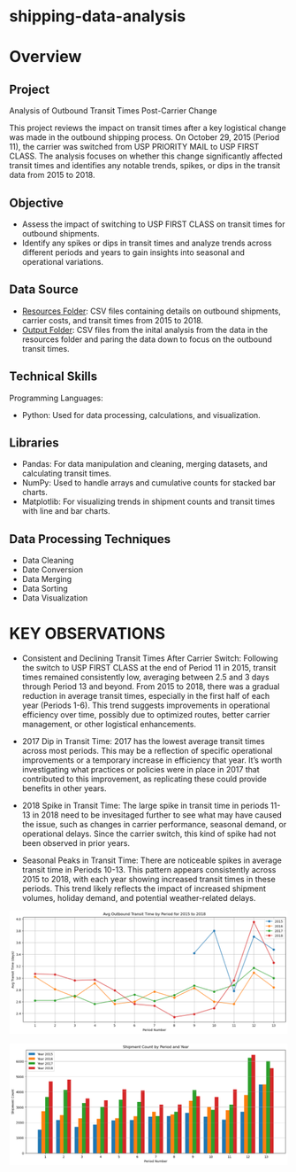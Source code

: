 # shipping-data-analysis

# Overview

## Project
Analysis of Outbound Transit Times Post-Carrier Change

This project reviews the impact on transit times after a key logistical change was made in the outbound shipping process. On October 29, 2015 (Period 11), the carrier was switched from USP PRIORITY MAIL to USP FIRST CLASS. The analysis focuses on whether this change significantly affected transit times and identifies any notable trends, spikes, or dips in the transit data from 2015 to 2018.

## Objective
- Assess the impact of switching to USP FIRST CLASS on transit times for outbound shipments.
- Identify any spikes or dips in transit times and analyze trends across different periods and years to gain insights into seasonal and operational variations.

## Data Source
-  [Resources Folder](https://github.com/wrighang/shipping-data-analysis/tree/main/resources): CSV files containing details on outbound shipments, carrier costs, and transit times from 2015 to 2018.
-  [Output Folder](https://github.com/wrighang/shipping-data-analysis/tree/main/output): CSV files from the inital analysis from the data in the resources folder and paring the data down to focus on the outbound transit times. 

## Technical Skills
Programming Languages:
- Python: Used for data processing, calculations, and visualization.

## Libraries
- Pandas: For data manipulation and cleaning, merging datasets, and calculating transit times.
- NumPy: Used to handle arrays and cumulative counts for stacked bar charts.
- Matplotlib: For visualizing trends in shipment counts and transit times with line and bar charts.

## Data Processing Techniques
- Data Cleaning
- Date Conversion
- Data Merging
- Data Sorting
- Data Visualization

# KEY OBSERVATIONS
- Consistent and Declining Transit Times After Carrier Switch: Following the switch to USP FIRST CLASS at the end of Period 11 in 2015, transit times remained consistently low, averaging between 2.5 and 3 days through Period 13 and beyond. From 2015 to 2018, there was a gradual reduction in average transit times, especially in the first half of each year (Periods 1-6). This trend suggests improvements in operational efficiency over time, possibly due to optimized routes, better carrier management, or other logistical enhancements.

- 2017 Dip in Transit Time: 2017 has the lowest average transit times across most periods. This may be a reflection of specific operational improvements or a temporary increase in efficiency that year. It’s worth investigating what practices or policies were in place in 2017 that contributed to this improvement, as replicating these could provide benefits in other years.

- 2018 Spike in Transit Time: The large spike in transit time in periods 11-13 in 2018 need to be invesitaged further to see what may have caused the issue, such as changes in carrier performance, seasonal demand, or operational delays. Since the carrier switch, this kind of spike had not been observed in prior years. 

- Seasonal Peaks in Transit Time: There are noticeable spikes in average transit time in Periods 10-13. This pattern appears consistently across 2015 to 2018, with each year showing increased transit times in these periods. This trend likely reflects the impact of increased shipment volumes, holiday demand, and potential weather-related delays.

![alt text](chart_images/image-2.png)

![alt text](chart_images/image-1.png)




